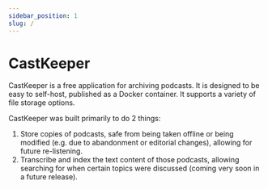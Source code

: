 ```yaml
---
sidebar_position: 1
slug: /
---
```


# CastKeeper

CastKeeper is a free application for archiving podcasts. It is designed to be
easy to self-host, published as a Docker container. It supports a variety of
file storage options.

CastKeeper was built primarily to do 2 things:

1. Store copies of podcasts, safe from being taken offline or being modified
   (e.g. due to abandonment or editorial changes), allowing for future
   re-listening.
2. Transcribe and index the text content of those podcasts, allowing
   searching for when certain topics were discussed (coming very soon in a
   future release).
